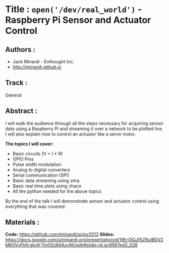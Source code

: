 
Title : `open('/dev/real_world')` - Raspberry Pi Sensor and Actuator Control
=====================

Authors : 
----------


- Jack Minardi - Enthought Inc.
- http://jminardi.github.io


Track : 
-------

General

Abstract : 
----------

I will walk the audience through all the steps necessary for acquiring sensor data using a Raspberry Pi
and streaming it over a network to be plotted live. I will also explain how to control an actuator like
a servo motor.

**The topics I will cover:**

* Basic circuits (V = I * R)
* GPIO Pins
* Pulse width modulation
* Analog to digital converters
* Serial communication (SPI)
* Basic data streaming using zmq
* Basic real time plots using chaco
* All the python needed for the above topics

By the end of the talk I will demonstrate sensor and actuator control using everything that was covered.


Materials :
-----------

**Code:** https://github.com/jminardi/scipy2013
**Slides:** https://docs.google.com/a/minardi.org/presentation/d/19ErI3QJfSZ8uIBDV2MK0VvFkfcgkvK-Tm0Sz84AxvNI/edit#slide=id.gc8567ed3_028
